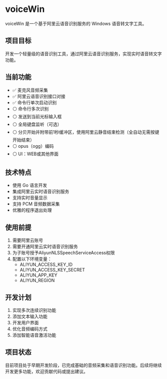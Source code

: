 # voiceWin

voiceWin 是一个基于阿里云语音识别服务的 Windows 语音转文字工具。

## 项目目标

开发一个轻量级的语音识别工具，通过阿里云语音识别服务，实现实时语音转文字功能。

## 当前功能

- ✅ 麦克风音频采集
- ✅ 阿里云语音识别接口对接
- ✅ 命令行单次启动识别
- ⚪ 命令行多次识别
- ⚪ 发送到当前光标输入框
- ⚪ 全局键盘监听（可选）
- ⚪ 分贝开始并附带前1秒缓冲区，使用阿里云静音结束检测（全自动无需按键开始结束）
- ⚪ opus（ogg）编码
- ⚪ UI：WEB或其他界面

## 技术特点

- 使用 Go 语言开发
- 集成阿里云实时语音识别服务
- 支持实时音量显示
- 支持 PCM 音频数据采集
- 优雅的程序退出处理

## 使用前提

1. 需要阿里云账号
2. 需要开通阿里云实时语音识别服务
3. 为子账号授予AliyunNLSSpeechServiceAccess权限
3. 配置以下环境变量：
   - ALIYUN_ACCESS_KEY_ID
   - ALIYUN_ACCESS_KEY_SECRET
   - ALIYUN_APP_KEY
   - ALIYUN_REGION

## 开发计划

1. 实现多次连续识别功能
2. 添加文本输入功能
3. 开发用户界面
4. 优化音频编码方式
5. 添加智能语音激活功能

## 项目状态

目前项目处于早期开发阶段，已完成基础的音频采集和语音识别功能。后续将继续开发更多功能，欢迎贡献代码或提出建议。 